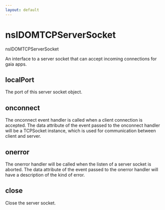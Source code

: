 ```yaml
---
layout: default
---
```


# nsIDOMTCPServerSocket #

nsIDOMTCPServerSocket

An interface to a server socket that can accept incoming connections for gaia apps.


## localPort ##

The port of this server socket object.


## onconnect ##

The onconnect event handler is called when a client connection is accepted.
The data attribute of the event passed to the onconnect handler will be a TCPSocket
instance, which is used for communication between client and server. 


## onerror ##

The onerror handler will be called when the listen of a server socket is aborted.
The data attribute of the event passed to the onerror handler will have a
description of the kind of error.


## close ##

Close the server socket.

